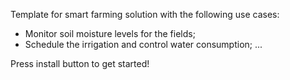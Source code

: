 Template for smart farming solution with the following use cases:

* Monitor soil moisture levels for the fields;
* Schedule the irrigation and control water consumption;
...

Press install button to get started!
